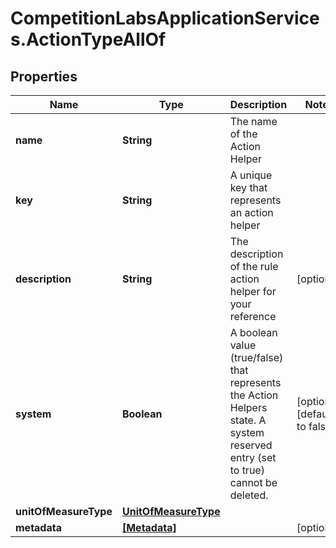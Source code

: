 # CompetitionLabsApplicationServices.ActionTypeAllOf

## Properties

Name | Type | Description | Notes
------------ | ------------- | ------------- | -------------
**name** | **String** | The name of the Action Helper | 
**key** | **String** | A unique key that represents an action helper | 
**description** | **String** | The description of the rule action helper for your reference | [optional] 
**system** | **Boolean** | A boolean value (true/false) that represents the Action Helpers state. A system reserved entry (set to true) cannot be deleted. | [optional] [default to false]
**unitOfMeasureType** | [**UnitOfMeasureType**](UnitOfMeasureType.md) |  | 
**metadata** | [**[Metadata]**](Metadata.md) |  | [optional] 


